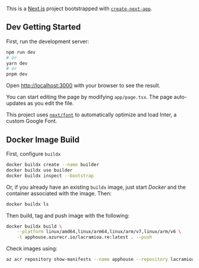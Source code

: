 This is a [Next.js](https://nextjs.org/) project bootstrapped with [`create-next-app`](https://github.com/vercel/next.js/tree/canary/packages/create-next-app).

## Dev Getting Started

First, run the development server:

```bash
npm run dev
# or
yarn dev
# or
pnpm dev
```

Open [http://localhost:3000](http://localhost:3000)
with your browser to see the result.

You can start editing the page by modifying `app/page.tsx`.
The page auto-updates as you edit the file.

This project uses [`next/font`](https://nextjs.org/docs/basic-features/font-optimization)
to automatically optimize and load Inter, a custom Google Font.

## Docker Image Build

First, configure `buildx`

```bash
docker buildx create --name builder
docker buildx use builder
docker buildx inspect --bootstrap
```

Or, if you already have an existing `buildx` image,
just start _Docker_ and the container associated with the image. Then:

```bash
docker buildx ls
```

Then build, tag and push image with the following:

```bash
docker buildx build \
    --platform linux/amd64,linux/arm64,linux/arm/v7,linux/arm/v6 \
    -t apphouse.azurecr.io/lacramioa.re:latest . --push
```

Check images using:

```bash
az acr repository show-manifests --name apphouse --repository lacramioa.re
```

